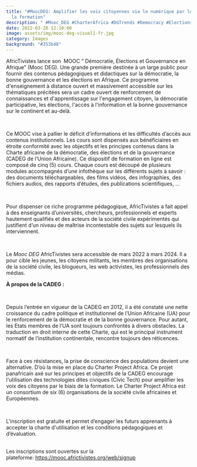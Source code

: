 ```yaml
---
title: "#MoocDEG: Amplifier les voix citoyennes via le numérique par le biais de
  la formation"
description: " #Mooc_DEG #CharterAfrica #DGTrends #Democracy #Elections #Gouvernance"
date: 2022-03-28 12:10:00
image: assets/img/mooc-deg-visuel1-fr.jpg
category: Images
background: "#353b48"
---
```

<!--StartFragment-->

AfricTivistes lance son  MOOC “ Démocratie, Élections et Gouvernance en Afrique” (Mooc DEG). Une grande première destinée à un large public pour fournir des contenus pédagogiques et didactiques sur la démocratie, la bonne gouvernance et les élections en Afrique. Ce programme d'enseignement à distance ouvert et massivement accessible sur les thématiques précitées sera un cadre ouvert de renforcement de connaissances et d'apprentissage sur l'engagement citoyen, la démocratie participative, les élections, l'accès à l'information et la bonne gouvernance sur le continent et au-delà.

 

Ce MOOC vise à pallier le déficit d’informations et les difficultés d’accès aux contenus institutionnels. Les cours sont dispensés aux bénéficiaires en étroite conformité avec les objectifs et les principes contenus dans la Charte africaine de la démocratie, des élections et de la gouvernance (CADEG de l’Union Africaine). Ce dispositif de formation en ligne est composé de cinq (5) cours. Chaque cours est découpé de plusieurs modules accompagnés d’une infothèque sur les différents sujets à savoir : des documents téléchargeables, des films vidéos, des infographies, des fichiers audios, des rapports d’études, des publications scientifiques, … 

 

Pour dispenser ce riche programme pédagogique, AfricTivistes a fait appel à des enseignants d’universités, chercheurs, professionnels et experts hautement qualifiés et des acteurs de la société civile expérimentés qui justifient d’un niveau de maîtrise incontestable des sujets sur lesquels ils interviennent. 

 

Le *Mooc DEG* AfricTivistes sera accessible de mars 2022 à mars 2024. Il a pour cible les jeunes, les citoyens militants, les membres des organisations de la société civile, les blogueurs, les web activistes, les professionnels des médias. 



**À propos de la CADEG :** 

 

Depuis l’entrée en vigueur de la CADEG en 2012, il a été constaté une nette croissance du cadre politique et institutionnel de l’Union Africaine (UA) pour le renforcement de la démocratie et de la bonne gouvernance. Pour autant, les Etats membres de l’UA sont toujours confrontés à divers obstacles. La traduction en droit interne de cette Charte, qui est le principal instrument normatif de l’institution continentale, rencontre toujours des réticences.

 

Face à ces résistances, la prise de conscience des populations devient une alternative. D’où la mise en place du Charter Project Africa. Ce projet panafricain axé sur les principes et objectifs de la CADEG encourage l'utilisation des technologies dites civiques (Civic Tech) pour amplifier les voix des citoyens par le biais de la formation. Le Charter Project Africa est un consortium de six (6) organisations de la société civile africaines et Européennes. 

 

L'inscription est gratuite et permet d’engager les futurs apprenants à accepter la charte d'utilisation et les conditions pédagogiques et d’évaluation. 

\
Les inscriptions sont ouvertes sur la plateforme: <https://mooc.africtivistes.org/web/signup>

<!--EndFragment-->